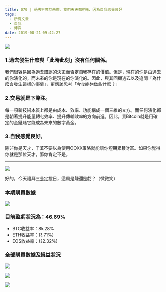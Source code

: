```yaml
---
title: 070 | 過去不等於未來、我們天天都在賭、因為自我感覺良好
tags:
  - 所有文章
  - 自我
  - 博弈
date: 2019-08-21 09:42:27
---
```

![](https://firebasestorage.googleapis.com/v0/b/blog-1f60b.appspot.com/o/070-p0.jpg?alt=media&token=f99b7752-757c-4d57-9d4a-484837eca1be)

### 1.過去發生什麼與「此時此刻」沒有任何關係。
我們很容易因為過去錯誤的決策而否定自我存在的價值。但是，現在的你是由過去的你演化的，而未來的你是現在的你演化的。因此，與其回顧過去以及追問「為什麼會發生這樣的事情」，更應該思考「今後能夠做些什麼？」
<br>

### 2.交易就是下賭注。
每一項新技術本質上都是由成本、效率、功能構成一個三維的立方。而任何演化都是朝著提升能量轉化效率、提升傳輸效率的方向前進。因此，買Bitcoin就是用確定的金錢賭它能成為未來的數字黃金。
<br>

### 3.自我感覺良好。
除非你是天才，千萬不要以為使用OOXX策略就能讓你短期累積財富。如果你覺得你就是那位天才，那你肯定不是。
<br>

***
![](https://firebasestorage.googleapis.com/v0/b/blog-1f60b.appspot.com/o/%E6%95%B2%E9%BB%91%E6%9D%BF.gif?alt=media&token=6c8bcefd-00be-4eed-8a5f-b7943a377dab)

好的，今天禮拜三是定投日，這周是賺還是虧？（微微笑）
### 本期購買數據
![](https://firebasestorage.googleapis.com/v0/b/blog-1f60b.appspot.com/o/%E8%B4%AD%E4%B9%B0%E6%95%B0%E6%8D%AE070.png?alt=media&token=9a083787-2fe3-4875-b8b3-bfc45e388044)

### 目前盈虧狀況為：46.69%
- BTC收益率：85.28%
- ETH收益率：(3.71%)
- EOS收益率：(22.32%)

### 全部購買數據及損益狀況
![](https://firebasestorage.googleapis.com/v0/b/blog-1f60b.appspot.com/o/%E5%85%A8%E9%83%A8%E8%B4%AD%E4%B9%B0%E6%95%B0%E6%8D%AE%E5%8F%8A%E6%8D%9F%E7%9B%8A%E7%8A%B6%E5%86%B5070.png?alt=media&token=7fd11c9b-0865-49a4-b9d3-a99f193b28a8)

![](https://firebasestorage.googleapis.com/v0/b/blog-1f60b.appspot.com/o/%E5%85%A8%E9%83%A8%E8%B4%AD%E4%B9%B0%E6%95%B0%E6%8D%AE%E5%8F%8A%E6%8D%9F%E7%9B%8A%E7%8A%B6%E5%86%B50031-060.png?alt=media&token=57f6125d-2f30-4ee2-a09b-50b9d3629184)

![](https://firebasestorage.googleapis.com/v0/b/blog-1f60b.appspot.com/o/%E5%85%A8%E9%83%A8%E8%B4%AD%E4%B9%B0%E6%95%B0%E6%8D%AE%E5%8F%8A%E6%8D%9F%E7%9B%8A%E7%8A%B6%E5%86%B5001-030.png?alt=media&token=ef3327f5-cbca-480b-a2f2-b1df9014f42c)